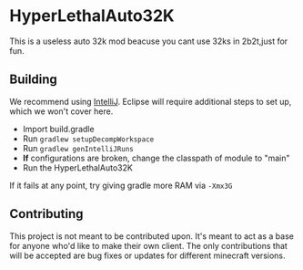 # HyperLethalAuto32K
This is a useless auto 32k mod beacuse you cant use 32ks in 2b2t,just for fun.

## Building
We recommend using [IntelliJ](https://www.jetbrains.com/idea/download/). Eclipse will require additional steps to set up, which we won't cover here.

- Import build.gradle
- Run `gradlew setupDecompWorkspace`
- Run `gradlew genIntelliJRuns`
- **If** configurations are broken, change the classpath of module to "main"
- Run the HyperLethalAuto32K

If it fails at any point, try giving gradle more RAM via `-Xmx3G`

## Contributing
This project is not meant to be contributed upon. It's meant to act as a base for anyone who'd like to make their own client. The only contributions that will be accepted are bug fixes or updates for different minecraft versions.
